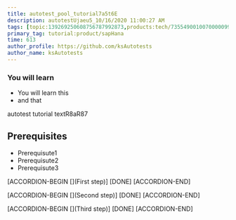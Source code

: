 ```yaml
---
title: autotest_pool_tutorial7a5t6E
description: autotestUjaeu5_10/16/2020 11:00:27 AM
tags: [topic:139269250608756787992873,products:tech/73554900100700000996,tutorial:experience/advanced]
primary_tag: tutorial:product/sapHana
time: 613
author_profile: https://github.com/ksAutotests
author_name: ksAutotests
---
```

### You will learn
- You will learn this
- and that

autotest tutorial textR8aR87

## Prerequisites
- Prerequisute1
- Prerequisute2
- Prerequisute3

[ACCORDION-BEGIN [](First step)]
[DONE]
[ACCORDION-END]

[ACCORDION-BEGIN [](Second step)]
[DONE]
[ACCORDION-END]

[ACCORDION-BEGIN [](Third step)]
[DONE]
[ACCORDION-END]

